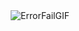 
<div align="center">
  <img src="https://github.com/user-attachments/assets/b4548e1c-4fc3-4244-bf48-c017c6fe8fc3" alt="ErrorFailGIF">
</div>
